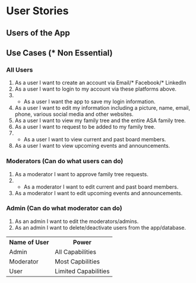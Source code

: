 # User Stories

## Users of the App
<table>
	<tr>
		<th>Name of User</th>
		<th>Power</th>
	</tr>
	<tr>
		<td>Admin</td>
		<td>All Capabilities</td>
	</tr>
	<tr>
		<td>Moderator</td>
		<td>Most Capbilities</td>
	<tr>
		<td>User</td>
		<td>Limited Capabilities</td>
	</tr>

## Use Cases (* Non Essential)
### All Users
1. As a user I want to create an account via Email/* Facebook/* LinkedIn
2. As a user I want to login to my account via these platforms above.
3. * As a user I want the app to save my login information.
4. As a user I want to edit my information including a picture, name, email, phone, various social media and other websites.
5. As a user I want to view my family tree and the entire ASA family tree.
6. As a user I want to request to be added to my family tree.
7. * As a user I want to view current and past board members.
8. As a user I want to view upcoming events and announcements.

### Moderators (Can do what users can do)
1. As a moderator I want to approve family tree requests.
2. * As a moderator I want to edit current and past board members.
3. As a moderator I want to edit upcoming events and announcements.

### Admin (Can do what moderator can do)
1. As an admin I want to edit the moderators/admins.
2. As an admin I want to delete/deactivate users from the app/database.
